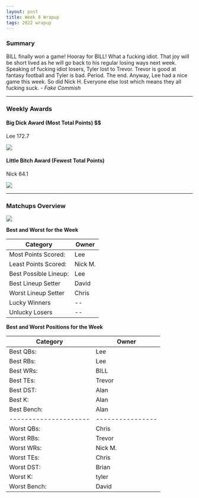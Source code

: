 ```yaml
---
layout: post
title: Week 8 Wrapup
tags: 2022 wrapup
---
```


### Summary
BILL finally won a game! Hooray for BILL! What a fucking idiot. That joy will be short lived as he will go back to his regular losing ways next week. Speaking of fucking idiot losers, Tyler lost to Trevor. Trevor is good at fantasy football and Tyler is bad. Period. The end. Anyway, Lee had a nice game this week. So did Nick H. Everyone else lost which means they all fucking suck.  *- Fake Commish*

___

### Weekly Awards

#### Big Dick Award (Most Total Points) $$
Lee 172.7 

![](https://media2.giphy.com/media/QLkC9I8VTwkdW/giphy.gif?cid=3aa7f812qllz8ltv9icirnrtx0u46wpg0q4xsyx6lej5b71f&rid=giphy.gif&ct=g)

#### Little Bitch Award (Fewest Total Points)
Nick 64.1 

![](https://media4.giphy.com/media/t6m2VDUlyZEDQ52k87/giphy.gif?cid=3aa7f812ubboin00y53zc32a91eu6juxhmqbd1e7e0emq4vd&rid=giphy.gif&ct=g)


___

### Matchups Overview

![](../assets/img/week8_matchups.png)


**Best and Worst for the Week**


| Category              | Owner          |
|-----------------------|----------------|
| Most Points Scored:   | Lee            |
| Least Points Scored:  | Nick M.        |
| Best Possible Lineup: | Lee            |
| Best Lineup Setter    | David          |
| Worst Lineup Setter   | Chris          |
| Lucky Winners         | --             |
| Unlucky Losers        | --             |


**Best and Worst Positions for the Week**


| Category              | Owner            |
|-----------------------|------------------|
| Best QBs:             | Lee              |
| Best RBs:             | Lee              |
| Best WRs:             | BILL             |
| Best TEs:             | Trevor           |
| Best DST:             | Alan             |
| Best K:               | Alan             |
| Best Bench:           | Alan             |
| --------------------- | ---------------- |
| Worst QBs:            | Chris            |
| Worst RBs:            | Trevor           |
| Worst WRs:            | Nick M.          |
| Worst TEs:            | Chris            |
| Worst DST:            | Brian            |
| Worst K:              | tyler            |
| Worst Bench:          | David            |

